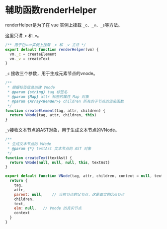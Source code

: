 # 辅助函数renderHelper

renderHelper是为了在 vue 实例上挂载 `_c`、`_v`、`_s`等方法。

这里只讲`_c` 和`_v`。

``` js
/** 用于在vue实例上挂载 _c 和 _v 方法 */
export default function renderHelper(vm) {
  vm._c = createElement
  vm._v = createText
}
```
`_c` 接收三个参数，用于生成元素节点的vnode。

``` js
/**
 * 根据标签信息创建 Vnode
 * @param {string} tag 标签名 
 * @param {Map} attr 标签的属性 Map 对象
 * @param {Array<Render>} children 所有的子节点的渲染函数
 */
function createElement(tag, attr, children) {
  return VNode(tag, attr, children, this)
}

```

`_v`接收文本节点的AST对象，用于生成文本节点的VNode。

``` js
/**
 * 生成文本节点的 VNode
 * @param {*} textAst 文本节点的 AST 对象
 */
function createText(textAst) {
  return VNode(null, null, null, this, textAst)
}
```
``` js
export default function VNode(tag, attr, children, context = null, text = null) {
  return {
    tag,
    attr,
    parent: null,    // 当前节点的父节点，这是真实的dom节点
    children,
    text,
    elm: null,   // Vnode 的真实节点
    context
  }
}
```
